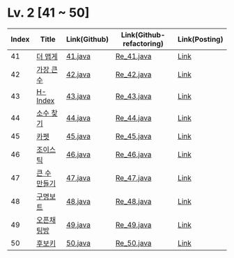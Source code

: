 # Lv. 2 \[41 ~ 50]

| Index | Title | Link(Github) | Link(Github-refactoring) | Link(Posting) |
|----|----|----|----|----|
| 41 | [더 맵게](https://school.programmers.co.kr/learn/courses/30/lessons/42626) | [41.java](https://github.com/2384320/Programmers-Algorithm/blob/main/Lv.2/41~50/41.java) | [Re_41.java](https://github.com/2384320/Programmers-Algorithm/blob/main/Lv.2/41~50/Re_41.java) | [Link](https://swift-badge-161.notion.site/Lv-2-041-82d22fcef3274dc0a9b7dd12377900ba) |
| 42 | [가장 큰 수](https://school.programmers.co.kr/learn/courses/30/lessons/42746) | [42.java](https://github.com/2384320/Programmers-Algorithm/blob/main/Lv.2/41~50/42.java) | [Re_42.java](https://github.com/2384320/Programmers-Algorithm/blob/main/Lv.2/41~50/Re_42.java) | [Link](https://swift-badge-161.notion.site/Lv-2-042-8bd1b5865e9b4a2c858431cc9d79414a) |
| 43 | [H-Index](https://school.programmers.co.kr/learn/courses/30/lessons/42747) | [43.java](https://github.com/2384320/Programmers-Algorithm/blob/main/Lv.2/41~50/43.java) | [Re_43.java](https://github.com/2384320/Programmers-Algorithm/blob/main/Lv.2/41~50/Re_43.java) | [Link]() |
| 44 | [소수 찾기](https://school.programmers.co.kr/learn/courses/30/lessons/42839) | [44.java](https://github.com/2384320/Programmers-Algorithm/blob/main/Lv.2/41~50/44.java) | [Re_44.java](https://github.com/2384320/Programmers-Algorithm/blob/main/Lv.2/41~50/Re_44.java) | [Link]() |
| 45 | [카펫](https://school.programmers.co.kr/learn/courses/30/lessons/42842) | [45.java](https://github.com/2384320/Programmers-Algorithm/blob/main/Lv.2/41~50/45.java) | [Re_45.java](https://github.com/2384320/Programmers-Algorithm/blob/main/Lv.2/41~50/Re_45.java) | [Link]() |
| 46 | [조이스틱](https://school.programmers.co.kr/learn/courses/30/lessons/42860) | [46.java](https://github.com/2384320/Programmers-Algorithm/blob/main/Lv.2/41~50/46.java) | [Re_46.java](https://github.com/2384320/Programmers-Algorithm/blob/main/Lv.2/41~50/Re_46.java) | [Link]() |
| 47 | [큰 수 만들기](https://school.programmers.co.kr/learn/courses/30/lessons/42883) | [47.java](https://github.com/2384320/Programmers-Algorithm/blob/main/Lv.2/41~50/47.java) | [Re_47.java](https://github.com/2384320/Programmers-Algorithm/blob/main/Lv.2/41~50/Re_47.java) | [Link]() |
| 48 | [구명보트](https://school.programmers.co.kr/learn/courses/30/lessons/42885) | [48.java](https://github.com/2384320/Programmers-Algorithm/blob/main/Lv.2/41~50/48.java) | [Re_48.java](https://github.com/2384320/Programmers-Algorithm/blob/main/Lv.2/41~50/Re_48.java) | [Link]() |
| 49 | [오픈채팅방](https://school.programmers.co.kr/learn/courses/30/lessons/42888) | [49.java](https://github.com/2384320/Programmers-Algorithm/blob/main/Lv.2/41~50/49.java) | [Re_49.java](https://github.com/2384320/Programmers-Algorithm/blob/main/Lv.2/41~50/Re_49.java) | [Link]() |
| 50 | [후보키](https://school.programmers.co.kr/learn/courses/30/lessons/42890) | [50.java](https://github.com/2384320/Programmers-Algorithm/blob/main/Lv.2/41~50/50.java) | [Re_50.java](https://github.com/2384320/Programmers-Algorithm/blob/main/Lv.2/41~50/Re_50.java) | [Link]() |